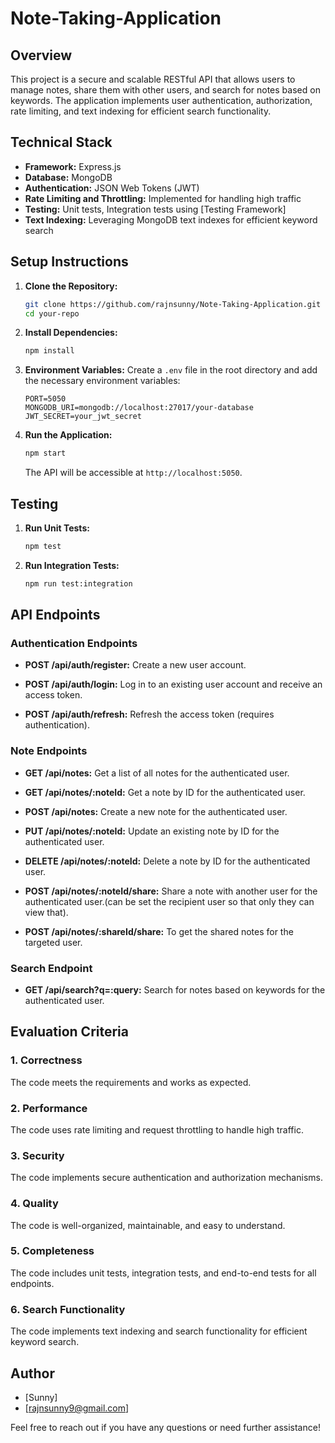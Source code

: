 # Note-Taking-Application

## Overview

This project is a secure and scalable RESTful API that allows users to manage notes, share them with other users, and search for notes based on keywords. The application implements user authentication, authorization, rate limiting, and text indexing for efficient search functionality.

## Technical Stack

- **Framework:** Express.js
- **Database:** MongoDB
- **Authentication:** JSON Web Tokens (JWT)
- **Rate Limiting and Throttling:** Implemented for handling high traffic
- **Testing:** Unit tests, Integration tests using [Testing Framework]
- **Text Indexing:** Leveraging MongoDB text indexes for efficient keyword search

## Setup Instructions

1. **Clone the Repository:**
   ```bash
   git clone https://github.com/rajnsunny/Note-Taking-Application.git
   cd your-repo
   ```

2. **Install Dependencies:**
   ```bash
   npm install
   ```

3. **Environment Variables:**
   Create a `.env` file in the root directory and add the necessary environment variables:

   ```env
   PORT=5050
   MONGODB_URI=mongodb://localhost:27017/your-database
   JWT_SECRET=your_jwt_secret
   ```

4. **Run the Application:**
   ```bash
   npm start
   ```

   The API will be accessible at `http://localhost:5050`.

## Testing

1. **Run Unit Tests:**
   ```bash
   npm test
   ```

2. **Run Integration Tests:**
   ```bash
   npm run test:integration
   ```

## API Endpoints

### Authentication Endpoints

- **POST /api/auth/register:**
  Create a new user account.

- **POST /api/auth/login:**
  Log in to an existing user account and receive an access token.

- **POST /api/auth/refresh:**
  Refresh the access token (requires authentication).

### Note Endpoints

- **GET /api/notes:**
  Get a list of all notes for the authenticated user.

- **GET /api/notes/:noteId:**
  Get a note by ID for the authenticated user.

- **POST /api/notes:**
  Create a new note for the authenticated user.

- **PUT /api/notes/:noteId:**
  Update an existing note by ID for the authenticated user.

- **DELETE /api/notes/:noteId:**
  Delete a note by ID for the authenticated user.

- **POST /api/notes/:noteId/share:**
  Share a note with another user for the authenticated user.(can be set the recipient user so that only they can view that).

- **POST /api/notes/:shareId/share:**
    To get the shared notes for the targeted user. 

### Search Endpoint

- **GET /api/search?q=:query:**
  Search for notes based on keywords for the authenticated user.

## Evaluation Criteria

### 1. Correctness

The code meets the requirements and works as expected.

### 2. Performance

The code uses rate limiting and request throttling to handle high traffic.

### 3. Security

The code implements secure authentication and authorization mechanisms.

### 4. Quality

The code is well-organized, maintainable, and easy to understand.

### 5. Completeness

The code includes unit tests, integration tests, and end-to-end tests for all endpoints.

### 6. Search Functionality

The code implements text indexing and search functionality for efficient keyword search.

## Author

- [Sunny]
- [rajnsunny9@gmail.com]

Feel free to reach out if you have any questions or need further assistance!